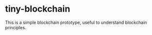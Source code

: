 # tiny-blockchain
This is a simple blockchain prototype, useful to understand blockchain principles.
